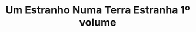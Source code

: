 ---
Numero: 217
title: Um Estranho Numa Terra Estranha 1º volume
Autor: Robert A Heinlein
Co-autor: 
Ano-de-Publicacao: 1975
Titulo-original: Stranger in a Strange Land
Tradutor: Eurico da Fonseca
Co-tradutor: 
Ano-de-edicao: 1961
alias: Robert-A-Heinlein
Autor2-alias: 
Tradutor1-alias: Eurico-da-Fonseca
Tradutor2-alias: 
Titulo-link: 217-Um-Estranho-Numa-Terra-Estranha-1-volume
Capa: Lima de Freitas
pags: 204
Capa-link: Lima-de-Freitas
---